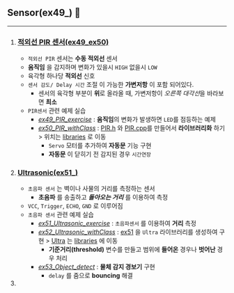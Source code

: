 ## Sensor(ex49_) 🦾
---
1. ### [적외선 PIR 센서(ex49_ex50)](./PIR/)
   - `적외선 PIR` 센서는 **수동 적외선** 센서
   - **움직임** 을 감지하며 변화가 있을시 `HIGH` 없을시 `LOW`
   - 육각형 하나당 **적외선** 신호  
   - `센서 감도/ Delay 시간` 조절 이 가능한 **가변저항** 이 포함 되어있다.
     - 센서의 육각형 부분이 **위**로 올라올 때, 가변저항이 *오른쪽 대각선*을 바라보면 **최소**
   - `PIR센서` 관련 예제 실습
     - *[ex49_PIR_exercise](./PIR/ex49_PIR_exercise/)* :  **움직임**의 변화가 발생하면 `LED`를 점등하는 예제
     - *[ex50_PIR_withClass](./PIR/ex50_PIR_withClass/)* : [PIR.h](../libraries/PIR/PIR.h) 와  [PIR.cpp](../libraries/PIR/PIR.cpp)를 만들어서 **라이브러리화** 하기 > 위치는 [libraries](../libraries/) 로 이동
       - `Servo` 모터를 추가하여 **자동문** 기능 구현
       - **자동문** 이 닫히기 전 감지된 경우 `시간연장`
2. ### [Ultrasonic(ex51_)](./Ultrasonic/)
   - `초음파 센서` 는 벽이나 사물의 거리를 측정하는 센서
     - **초음파** 를 송출하고 _**돌아오는 거리**_ 를 이용하여 측정 
   - `VCC`, `Trigger`, `ECHO`, `GND` 로 이루어짐
   - `초음파 센서` 관련 예제 실습
     - *[ex51_Ultrasonic_exercise](./Ultrasonic/ex51_Ultrasonic_exercise/)* : `초음파센서` 를 이용하여 **거리** 측정
     - *[ex52_Ultrasonic_withClass](./Ultrasonic/ex52_Ultrasonic_withClass/)* : [ex51](./Ultrasonic/ex51_Ultrasonic_exercise/) 을 `Ultra` 라이브러리를 생성하여 구현 > [Ultra](../libraries/Ultra/) 는 [libraries](../libraries/) 에 이동
       - **기준거리(threshold)** 변수를 만들고 범위에 **들어온** 경우나 **벗어난** 경우 처리
     - *[ex53_Object_detect](./Ultrasonic/ex53_Object_detect/)* : **물체 감지 경보기** 구현
       - `delay` 를 줌으로 **bouncing** 해결
3. 